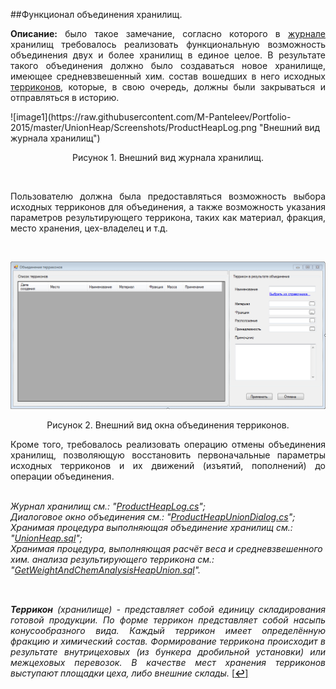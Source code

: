 ##Функционал объединения хранилищ.
<p align="justify">
<b>Описание:</b> было такое замечание, согласно которого в <a href="https://raw.githubusercontent.com/M-Panteleev/Portfolio-2015/master/UnionHeap/Screenshots/ProductHeapLog.png" target="_blank" title= "Открыть в новой вкладке">журнале</a> хранилищ требовалось реализовать функциональную возможность объединения двух и более хранилищ в единое целое. В результате такого объединения должно было создаваться новое хранилище, имеющее средневзвешенный хим. состав вошедших в него исходных <a href="#user-content-note-1" title= "Перейти к сноске">терриконов</a>, которые, в свою очередь, должны были закрываться и отправляться в историю.
</p>
![image1](https://raw.githubusercontent.com/M-Panteleev/Portfolio-2015/master/UnionHeap/Screenshots/ProductHeapLog.png "Внешний вид журнала хранилищ")
<p align="center">Рисунок 1. Внешний вид журнала хранилищ.</p><br>

<p align="justify">
Пользователю должна была предоставляться возможность выбора исходных терриконов для объединения, а также возможность указания параметров результирующего террикона, таких как материал, фракция, место хранения, цех-владелец и т.д.
</p>
<br> 

![image1](https://raw.githubusercontent.com/M-Panteleev/Portfolio-2015/master/UnionHeap/Screenshots/ProductHeapUnionDialog.png "Внешний вид окна объединения терриконов")
<p align="center">Рисунок 2. Внешний вид окна объединения терриконов.</p>

<p align="justify">
Кроме того, требовалось реализовать операцию отмены объединения хранилищ, позволяющую восстановить первоначальные параметры исходных терриконов и их движений (изъятий, пополнений) до операции объединения.</p>

<br>
<i>Журнал хранилищ см.: "<a href="https://github.com/M-Panteleev/Portfolio-2015/blob/master/UnionHeap/CS/ProductHeapLog.cs" target="_blank" title= "Открыть в новой вкладке">ProductHeapLog.cs</a>";<br>
Диалоговое окно объединения см.: "<a href="https://github.com/M-Panteleev/Portfolio-2015/blob/master/UnionHeap/CS/ProductHeapUnionDialog.cs" target="_blank" title= "Открыть в новой вкладке">ProductHeapUnionDialog.cs</a>";<br>
Хранимая процедура выполняющая объединение хранилищ см.: "<a href="https://github.com/M-Panteleev/Portfolio-2015/blob/master/UnionHeap/SQL/UnionHeap.sql" target="_blank" title= "Открыть в новой вкладке">UnionHeap.sql</a>";<br>
Хранимая процедура, выполняющая расчёт веса и средневзвешенного хим. анализа результирующего террикона см.: "<a href="https://github.com/M-Panteleev/Portfolio-2015/blob/master/UnionHeap/SQL/GetWeightAndChemAnalysisHeapUnion.sql" target="_blank" title= "Открыть в новой вкладке">GetWeightAndChemAnalysisHeapUnion.sql</a>".</i><br><br>

<h2></h2>
<a id = note-1> </a>
<p align="justify"><b><i>Террикон</b> (хранилище) - представляет собой единицу складирования готовой продукции. По форме террикон представляет собой насыпь конусообразного вида. Каждый террикон имеет определённую фракцию и химический состав. Формирование террикона происходит в результате внутрицеховых (из бункера дробильной установки) или межцеховых перевозок. В качестве мест хранения терриконов выступают площадки цеха, либо внешние склады.</i>
<a href="#start-of-content" title= "В начало страницы">[<b>↩</b>]</a>
</p>

